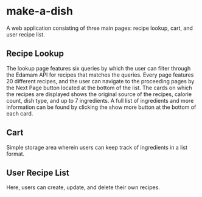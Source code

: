 # make-a-dish

A web application consisting of three main pages: recipe lookup, cart, and user recipe list. 

## Recipe Lookup

The lookup page features six queries by which the user can filter through the Edamam API for recipes that matches the queries. Every page features 20 different
recipes, and the user can navigate to the proceeding pages by the Next Page button located at the bottom of the list. The cards on which the recipes are displayed
shows the original source of the recipes, calorie count, dish type, and up to 7 ingredients. A full list of ingredients and more information can be found by clicking 
the show more button at the bottom of each card.

## Cart

Simple storage area wherein users can keep track of ingredients in a list format.

## User Recipe List

Here, users can create, update, and delete their own recipes.

